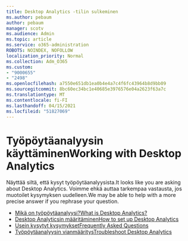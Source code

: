 ```yaml
---
title: Desktop Analytics -tilin sulkeminen
ms.author: pebaum
author: pebaum
manager: scotv
ms.audience: Admin
ms.topic: article
ms.service: o365-administration
ROBOTS: NOINDEX, NOFOLLOW
localization_priority: Normal
ms.collection: Adm_O365
ms.custom:
- "9000655"
- "2498"
ms.openlocfilehash: a7550e651db1ea0b4e4a7c4f6fc43964b8d9bb09
ms.sourcegitcommit: 8bc60ec34bc1e40685e3976576e04a2623f63a7c
ms.translationtype: MT
ms.contentlocale: fi-FI
ms.lasthandoff: 04/15/2021
ms.locfileid: "51827069"
---
```

# <a name="working-with-desktop-analytics"></a><span data-ttu-id="d4043-102">Työpöytäanalyysin käyttäminen</span><span class="sxs-lookup"><span data-stu-id="d4043-102">Working with Desktop Analytics</span></span>

<span data-ttu-id="d4043-103">Näyttää siltä, että kysyt työpöytäanalyysista.</span><span class="sxs-lookup"><span data-stu-id="d4043-103">It looks like you are asking about Desktop Analytics.</span></span> <span data-ttu-id="d4043-104">Voimme ehkä auttaa tarkempaa vastausta, jos muotoilet kysymyksen uudelleen.</span><span class="sxs-lookup"><span data-stu-id="d4043-104">We may be able to help with a more precise answer if you rephrase your question.</span></span>

- [<span data-ttu-id="d4043-105">Mikä on työpöytäanalyysi?</span><span class="sxs-lookup"><span data-stu-id="d4043-105">What is Desktop Analytics?</span></span>](https://docs.microsoft.com/configmgr/desktop-analytics/overview)
- [<span data-ttu-id="d4043-106">Desktop Analyticsin määritäminen</span><span class="sxs-lookup"><span data-stu-id="d4043-106">How to set up Desktop Analytics</span></span>](https://docs.microsoft.com/configmgr/desktop-analytics/set-up)
- [<span data-ttu-id="d4043-107">Usein kysytyt kysymykset</span><span class="sxs-lookup"><span data-stu-id="d4043-107">Frequently Asked Questions</span></span>](https://docs.microsoft.com/configmgr/desktop-analytics/faq)
- [<span data-ttu-id="d4043-108">Työpöytäanalyysin vianmääritys</span><span class="sxs-lookup"><span data-stu-id="d4043-108">Troubleshoot Desktop Analytics</span></span>](https://docs.microsoft.com/configmgr/desktop-analytics/troubleshooting)
